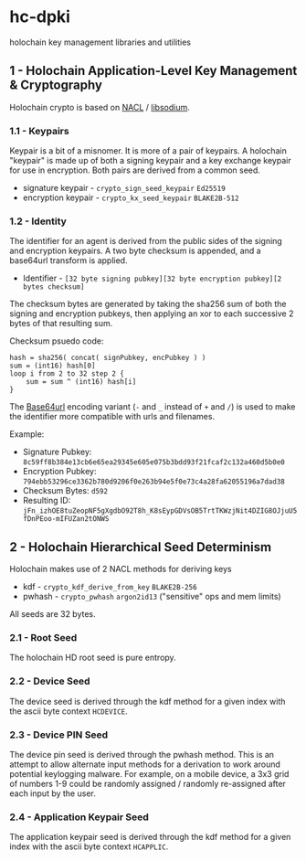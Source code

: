# hc-dpki

holochain key management libraries and utilities

## 1 - Holochain Application-Level Key Management & Cryptography

Holochain crypto is based on [NACL](https://nacl.cr.yp.to/) / [libsodium](https://libsodium.org/).

### 1.1 - Keypairs

Keypair is a bit of a misnomer. It is more of a pair of keypairs. A holochain "keypair" is made up of both a signing keypair and a key exchange keypair for use in encryption. Both pairs are derived from a common seed.

- signature keypair - `crypto_sign_seed_keypair` `Ed25519`
- encryption keypair - `crypto_kx_seed_keypair` `BLAKE2B-512`

### 1.2 - Identity

The identifier for an agent is derived from the public sides of the signing and encryption keypairs. A two byte checksum is appended, and a base64url transform is applied.

- Identifier - `[32 byte signing pubkey][32 byte encryption pubkey][2 bytes checksum]`

The checksum bytes are generated by taking the sha256 sum of both the signing and encryption pubkeys, then applying an xor to each successive 2 bytes of that resulting sum.

Checksum psuedo code:

```
hash = sha256( concat( signPubkey, encPubkey ) )
sum = (int16) hash[0]
loop i from 2 to 32 step 2 {
    sum = sum ^ (int16) hash[i]
}
```

The [Base64url](https://tools.ietf.org/html/rfc4648#section-5) encoding variant (`-` and `_` instead of `+` and `/`) is used to make the identifier more compatible with urls and filenames.

Example:

- Signature Pubkey: `8c59ff8b384e13cb6e65ea29345e605e075b3bdd93f21fcaf2c132a460d5b0e0`
- Encryption Pubkey: `794ebb53296ce3362b780d9206f0e263b94e5f0e73c4a28fa62055196a7dad38`
- Checksum Bytes: `d592`
- Resulting ID: `jFn_izhOE8tuZeopNF5gXgdbO92T8h_K8sEypGDVsOB5TrtTKWzjNit4DZIG8OJjuU5fDnPEoo-mIFUZan2tONWS`

## 2 - Holochain Hierarchical Seed Determinism

Holochain makes use of 2 NACL methods for deriving keys

- kdf - `crypto_kdf_derive_from_key` `BLAKE2B-256`
- pwhash - `crypto_pwhash` `argon2id13` ("sensitive" ops and mem limits)

All seeds are 32 bytes.

### 2.1 - Root Seed

The holochain HD root seed is pure entropy.

### 2.2 - Device Seed

The device seed is derived through the kdf method for a given index with the ascii byte context `HCDEVICE`.

### 2.3 - Device PIN Seed

The device pin seed is derived through the pwhash method. This is an attempt to allow alternate input methods for a derivation to work around potential keylogging malware. For example, on a mobile device, a 3x3 grid of numbers 1-9 could be randomly assigned / randomly re-assigned after each input by the user.

### 2.4 - Application Keypair Seed

The application keypair seed is derived through the kdf method for a given index with the ascii byte context `HCAPPLIC`.
